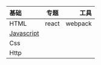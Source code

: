 | 基础       | 专题 |         工具 |
| :--------- | :--: | -----------: |
|   HTML   |  react  |     webpack |
|   [Javascript](https://github.com/momozjm/study_daily/tree/master/javascript) |    |    |
| Css |    |  |
| Http |    |  |
